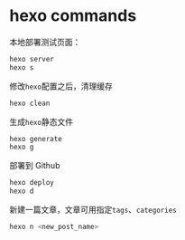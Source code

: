 # hexo commands

本地部署测试页面：

```bash
hexo server
hexo s
```

修改`hexo`配置之后，清理缓存

```bash
hexo clean
```

生成`hexo`静态文件

```bash
hexo generate
hexo g
```

部署到 Github

```bash
hexo deploy
hexo d
```





新建一篇文章，文章可用指定`tags`、`categories`

```bash
hexo n <new_post_name>
```



